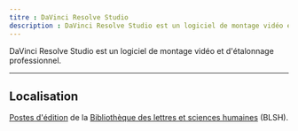 ```yaml
---
titre : DaVinci Resolve Studio
description : DaVinci Resolve Studio est un logiciel de montage vidéo et d'étalonnage professionnel.
---
```


DaVinci Resolve Studio est un logiciel de montage vidéo et d'étalonnage professionnel.

---

## Localisation

[Postes d'édition](../../medias/postes-edition.md) de la [Bibliothèque des lettres et sciences humaines](https://bib.umontreal.ca/espaces/#lsh) (BLSH).